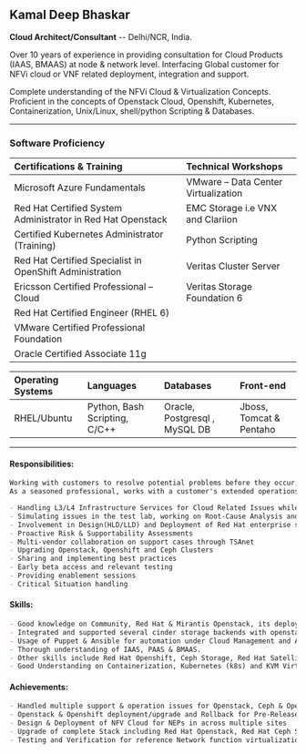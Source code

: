 ## Kamal Deep Bhaskar

**Cloud Architect/Consultant**
-- Delhi/NCR, India.




Over 10 years of experience in providing consultation for Cloud Products (IAAS, BMAAS) at node & network level. Interfacing Global customer for NFVi cloud or VNF related deployment, integration and support.

Complete understanding of the NFVi Cloud & Virtualization Concepts.
Proficient in the concepts of Openstack Cloud, Openshift, Kubernetes, Containerization, Unix/Linux, shell/python Scripting & Databases.

---

### Software Proficiency

Certifications & Training | Technical Workshops | 
|:---|:---|
| Microsoft Azure Fundamentals | VMware – Data Center Virtualization | 
| Red Hat Certified System Administrator in Red Hat Openstack | EMC Storage i.e VNX and Clariion | 
| Certified Kubernetes Administrator (Training) | Python Scripting | 
| Red Hat Certified Specialist in OpenShift Administration | Veritas Cluster Server | 
| Ericsson Certified Professional – Cloud | Veritas Storage Foundation 6 |
| Red Hat Certified Engineer (RHEL 6) || 
| VMware Certified Professional Foundation || 
| Oracle Certified Associate 11g || 

Operating Systems | Languages | Databases | Front-end |
|:---|:---|:---|:---| 
| RHEL/Ubuntu | Python, Bash Scripting, C/C++ | Oracle, Postgresql , MySQL DB | Jboss, Tomcat & Pentaho | 

---

#### Responsibilities:
```markdown
Working with customers to resolve potential problems before they occur, minimizing disruption and freeing them to focus on their key business challenges. 
As a seasoned professional, works with a customer's extended operations team that is driven to get the most out of their Openstack Private cloud solutions.

- Handling L3/L4 Infrastructure Services for Cloud Related Issues while being remote/onsite
- Simulating issues in the test lab, working on Root-Cause Analysis and raising identified bugs towards the development/design team for fix in next release.
- Involvement in Design(HLD/LLD) and Deployment of Red Hat enterprise solutions (Primarily Openstack, Openshift & Ceph or any other cinder backend)
- Proactive Risk & Supportability Assessments
- Multi-vendor collaboration on support cases through TSAnet
- Upgrading Openstack, Openshift and Ceph Clusters
- Sharing and implementing best practices
- Early beta access and relevant testing
- Providing enablement sessions
- Critical Situation handling
```
#### Skills:
```markdown
- Good knowledge on Community, Red Hat & Mirantis Openstack, its deployment and usage. Including (nova, neutron, cinder etc.)
- Integrated and supported several cinder storage backends with openstack like FC SAN and Ceph RBD.
- Usage of Puppet & Ansible for automation under Cloud Management and Administration.
- Thorough understanding of IAAS, PAAS & BMAAS.
- Other skills include Red Hat Openshift, Ceph Storage, Red Hat Satellite and Red Hat Virtualization
- Good Understanding on Containerization, Kubernetes (k8s) and KVM Virtualization.
```
#### Achievements:
```markdown
- Handled multiple support & operation issues for Openstack, Ceph & Openshift
- Openstack & Openshift deployment/upgrade and Rollback for Pre-Release versions.
- Design & Deployment of NFV Cloud for NEPs in across multiple sites
- Upgrade of complete Stack including Red Hat Openstack, Red Hat Ceph Storage and Red hat Openshift with parallel migration approach
- Testing and Verification for reference Network function virtualization (NFVi) & integration solution with focus on networking.
```


<!---
- 👋 Hi, I’m @kamalbhaskar
- 👀 I’m interested in cloud, virtualization and contanerization
- 🌱 I’m currently learning k8s and openshift
- 💞️ I’m looking to collaborate on openshift and k8s
- 📫 How to reach me ...
--->
<!---
kamalbhaskar/kamalbhaskar is a ✨ special ✨ repository because its `README.md` (this file) appears on your GitHub profile.
You can click the Preview link to take a look at your changes.
--->
